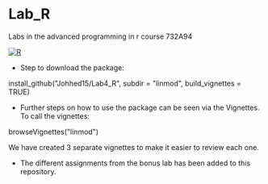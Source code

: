 # Lab_R
Labs in the advanced programming in  r course 732A94


[![R](https://github.com/Johhed15/Lab4_R/actions/workflows/r.yml/badge.svg)](https://github.com/Johhed15/Lab4_R/actions/workflows/r.yml)


- Step to download the package: 

install_github("Johhed15/Lab4_R", subdir = "linmod", build_vignettes = TRUE)


- Further steps on how to use the package can be seen via the Vignettes. To call the vignettes: 

browseVignettes("linmod")

We have created 3 separate vignettes to make it easier to review each one. 

- The different assignments from the bonus lab has been added to this repository.
